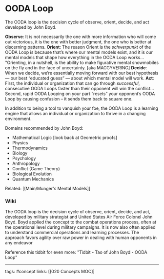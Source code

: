 # OODA Loop
The OODA loop is the decision cycle of observe, orient, decide, and act developed by John Boyd.

**Observe**: It is not necessarily the one with more information who will come out victorious, it is the one with better judgment, the one who is better at discerning patterns.
**Orient**: The reason Orient is the *schwerpunkt* of the OODA Loop is because that’s where our mental models exist, and it is our mental models that shape how everything in the OODA Loop works... "Orienting, in a nutshell, is the ability to make figurative mental snowmobiles on the fly and in the face of uncertainty. [aka MACGYVERING]
**Decide**: When we decide, we’re essentially moving forward with our best hypothesis — our best “educated guess” — about which mental model will work.
**Act**: First, the individual or organization that can go through *successful*, consecutive OODA Loops faster than their opponent will win the conflict... Second, rapid OODA Looping on your part “resets” your opponent’s OODA Loop by causing confusion – it sends them back to square one.

In addition to being a tool to vanquish your foe, the OODA Loop is a learning engine that allows an individual or organization to thrive in a changing environment.

Domains recommended by John Boyd:

* Mathematical Logic [look back at Geometric proofs]
* Physics
* Thermodynamics
* Biology
* Psychology
* Anthropology
* Conflict (Game Theory)
* Biological Evolution
* Quantum Mechanics 

Related: [[Main/Munger's Mental Models]]

### Wiki
The OODA loop is the decision cycle of observe, orient, decide, and act, developed by military strategist and United States Air Force Colonel John Boyd. Boyd applied the concept to the combat operations process, often at the operational level during military campaigns. It is now also often applied to understand commercial operations and learning processes. The approach favors agility over raw power in dealing with human opponents in any endeavor


Reference this tidbit for even more: "Tidbit - Tao of John Boyd - OODA Loop"

---
tags: #concept
links: [[020 Concepts MOC]]
